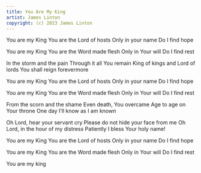 ```yaml
---
title: You Are My King
artist: James Linton
copyright: (c) 2023 James Linton
---
```

  You are my King
  You are the Lord of hosts
  Only in your name
  Do I find hope

  You are my King
  You are the Word made flesh 
  Only in Your will
  Do I find rest

In the storm and the pain
Through it all You remain
King of kings and Lord of lords
You shall reign forevermore

  You are my King
  You are the Lord of hosts
  Only in your name
  Do I find hope

  You are my King
  You are the Word made flesh 
  Only in Your will
  Do I find rest

From the scorn and the shame
Even death, You overcame
Age to age on Your throne
One day I’ll know as I am known

Oh Lord, hear your servant cry
Please do not hide your face from me
Oh Lord, in the hour of my distress
Patiently I bless Your holy name!

  You are my King
  You are the Lord of hosts
  Only in your name
  Do I find hope

  You are my King
  You are the Word made flesh 
  Only in Your will
  Do I find rest

You are my king